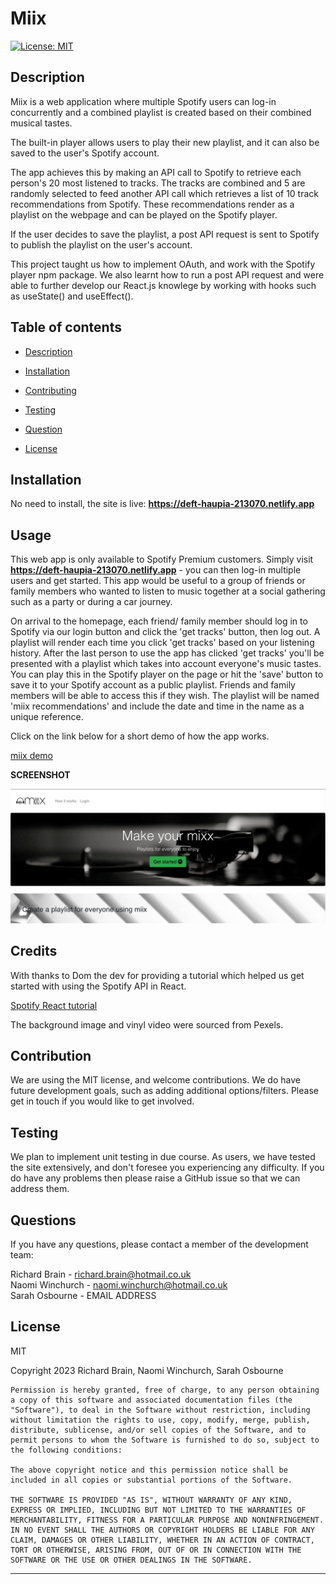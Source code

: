 # Miix

[![License: MIT](https://img.shields.io/badge/License-MIT-yellow.svg)](https://opensource.org/licenses/MIT)

## Description

Miix is a web application where multiple Spotify users can log-in concurrently and a combined playlist is created based on their combined musical tastes.

The built-in player allows users to play their new playlist, and it can also be saved to the user's Spotify account.

The app achieves this by making an API call to Spotify to retrieve each person's 20 most listened to tracks. The tracks are combined and 5 are randomly selected to feed another API call which retrieves a list of 10 track recommendations from Spotify. These recommendations render as a playlist on the webpage and can be played on the Spotify player.

If the user decides to save the playlist, a post API request is sent to Spotify to publish the playlist on the user's account.

This project taught us how to implement OAuth, and work with the Spotify player npm package. We also learnt how to run a post API request and were able to further develop our React.js knowlege by working with hooks such as useState() and useEffect().

## Table of contents

- [Description](#description})

- [Installation](#installation)

- [Contributing](#contributing)

- [Testing](#testing)

- [Question](#questions)

- [License](#license)

## Installation

No need to install, the site is live: **https://deft-haupia-213070.netlify.app**

## Usage

This web app is only available to Spotify Premium customers. Simply visit **https://deft-haupia-213070.netlify.app** - you can then log-in multiple users and get started. This app would be useful to a group of friends or family members who wanted to listen to music together at a social gathering such as a party or during a car journey.

On arrival to the homepage, each friend/ family member should log in to Spotify via our login button and click the 'get tracks' button, then log out. A playlist will render each time you click 'get tracks' based on your listening history. After the last person to use the app has clicked 'get tracks' you'll be presented with a playlist which takes into account everyone's music tastes. You can play this in the Spotify player on the page or hit the 'save' button to save it to your Spotify account as a public playlist. Friends and family members will be able to access this if they wish. The playlist will be named 'miix recommendations' and include the date and time in the name as a unique reference.

Click on the link below for a short demo of how the app works.

[miix demo](https://drive.google.com/file/d/1z2zxKU1Q5vTriKkSBNAWYwX3W4aSHuQP/view)

**SCREENSHOT**

![Project Screenshot](/public/screenshot.png)

## Credits

With thanks to Dom the dev for providing a tutorial which helped us get started with using the Spotify API in React.

[Spotify React tutorial](https://www.youtube.com/watch?v=wBq3HCvYfUg/ "Check out the tutorial")

The background image and vinyl video were sourced from Pexels.

## Contribution

We are using the MIT license, and welcome contributions. We do have future development goals, such as adding additional options/filters. Please get in touch if you would like to get involved.

## Testing

We plan to implement unit testing in due course. As users, we have tested the site extensively, and don't foresee you experiencing any difficulty. If you do have any problems then please raise a GitHub issue so that we can address them.

## Questions

If you have any questions, please contact a member of the development team:<p/>
Richard Brain - richard.brain@hotmail.co.uk<br />
Naomi Winchurch - naomi.winchurch@hotmail.co.uk<br />
Sarah Osbourne - EMAIL ADDRESS

## License

MIT

Copyright 2023 Richard Brain, Naomi Winchurch, Sarah Osbourne

    Permission is hereby granted, free of charge, to any person obtaining a copy of this software and associated documentation files (the "Software"), to deal in the Software without restriction, including without limitation the rights to use, copy, modify, merge, publish, distribute, sublicense, and/or sell copies of the Software, and to permit persons to whom the Software is furnished to do so, subject to the following conditions:

    The above copyright notice and this permission notice shall be included in all copies or substantial portions of the Software.

    THE SOFTWARE IS PROVIDED "AS IS", WITHOUT WARRANTY OF ANY KIND, EXPRESS OR IMPLIED, INCLUDING BUT NOT LIMITED TO THE WARRANTIES OF MERCHANTABILITY, FITNESS FOR A PARTICULAR PURPOSE AND NONINFRINGEMENT. IN NO EVENT SHALL THE AUTHORS OR COPYRIGHT HOLDERS BE LIABLE FOR ANY CLAIM, DAMAGES OR OTHER LIABILITY, WHETHER IN AN ACTION OF CONTRACT, TORT OR OTHERWISE, ARISING FROM, OUT OF OR IN CONNECTION WITH THE SOFTWARE OR THE USE OR OTHER DEALINGS IN THE SOFTWARE.

---

